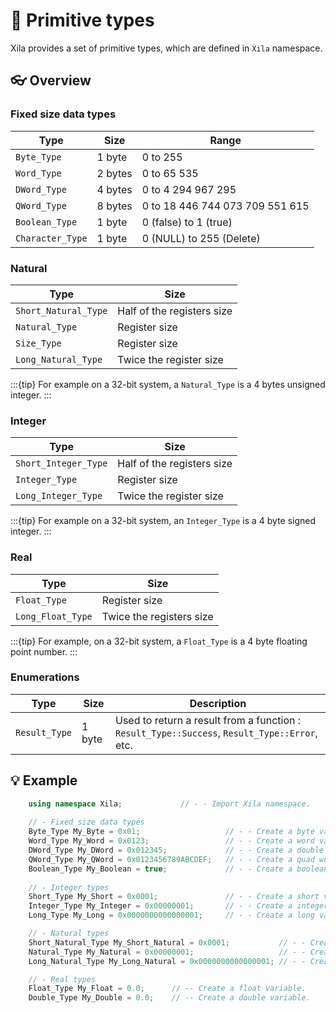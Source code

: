 # 🧱 Primitive types

Xila provides a set of primitive types, which are defined in `Xila` namespace.

## 👓 Overview

### Fixed size data types

| Type             | Size    | Range                           |
| ---------------- | ------- | ------------------------------- |
| `Byte_Type`      | 1 byte  | 0 to 255                        |
| `Word_Type`      | 2 bytes | 0 to 65 535                     |
| `DWord_Type`     | 4 bytes | 0 to 4 294 967 295              |
| `QWord_Type`     | 8 bytes | 0 to 18 446 744 073 709 551 615 |
| `Boolean_Type`   | 1 byte  | 0 (false) to 1 (true)           |
| `Character_Type` | 1 byte  | 0 (NULL) to 255 (Delete)        |

### Natural

| Type                 | Size                       |
| -------------------- | -------------------------- |
| `Short_Natural_Type` | Half of the registers size |
| `Natural_Type`       | Register size              |
| `Size_Type`          | Register size              |
| `Long_Natural_Type`  | Twice the register size    |

:::{tip}
For example on a 32-bit system, a `Natural_Type` is a 4 bytes unsigned integer.
:::

### Integer

| Type                 | Size                       |
| -------------------- | -------------------------- |
| `Short_Integer_Type` | Half of the registers size |
| `Integer_Type`       | Register size              |
| `Long_Integer_Type`  | Twice the register size    |

:::{tip}
For example on a 32-bit system, an `Integer_Type` is a 4 byte signed integer.
:::

### Real

| Type              | Size                     |
| ----------------- | ------------------------ |
| `Float_Type`      | Register size            |
| `Long_Float_Type` | Twice the registers size |

:::{tip}
For example, on a 32-bit system, a `Float_Type` is a 4 byte floating point number.
:::

### Enumerations

| Type          | Size   | Description                                                                                  |
| ------------- | ------ | -------------------------------------------------------------------------------------------- |
| `Result_Type` | 1 byte | Used to return a result from a function : `Result_Type::Success`, `Result_Type::Error`, etc. |


## 💡 Example

```cpp
    using namespace Xila;             // - - Import Xila namespace.
    
    // - Fixed size data types
    Byte_Type My_Byte = 0x01;                   // - - Create a byte variable.
    Word_Type My_Word = 0x0123;                 // - - Create a word variable.
    DWord_Type My_DWord = 0x012345;             // - - Create a double word variable.
    QWord_Type My_QWord = 0x0123456789ABCDEF;   // - - Create a quad word variable.
    Boolean_Type My_Boolean = true;             // - - Create a boolean variable.
   
    // - Integer types
    Short_Type My_Short = 0x0001;               // - - Create a short variable.
    Integer_Type My_Integer = 0x00000001;       // - - Create a integer variable.
    Long_Type My_Long = 0x0000000000000001;     // - - Create a long variable. 

    // - Natural types
    Short_Natural_Type My_Short_Natural = 0x0001;           // - - Create a short natural variable.
    Natural_Type My_Natural = 0x00000001;                   // - - Create a natural variable.
    Long_Natural_Type My_Long_Natural = 0x0000000000000001; // - - Create a long natural variable.

    // - Real types
    Float_Type My_Float = 0.0;      // -- Create a float variable.
    Double_Type My_Double = 0.0;    // -- Create a double variable.

```